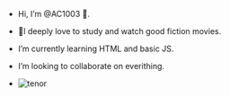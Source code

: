 -  Hi, I’m @AC1003 👋.
-  💞️I deeply love to study and watch good fiction movies.
-  I’m currently learning HTML and basic JS.
-  I’m looking to collaborate on everithing.
  
  
  
  
  
 
-  ![tenor](https://user-images.githubusercontent.com/87527718/130278512-01be3004-048c-42cb-af0a-4e7c06db1069.gif)



<!---
AC1003/AC1003 is a ✨ special ✨ repository because its `README.md` (this file) appears on your GitHub profile.
You can click the Preview link to take a look at your changes.
--->
